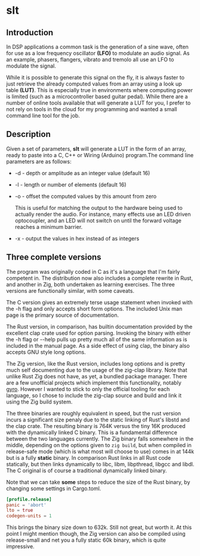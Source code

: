 # slt
## Introduction
In DSP applications a common task is the generation of a sine wave,
often for use as a low frequency oscillator **(LFO)** to modulate an audio
signal. As an example, phasers, flangers, vibrato and tremolo all use an
LFO to modulate the signal.

While it is possible to generate this signal on the fly, it is always
faster to just retrieve the already computed values from an array using
a look up table **(LUT)**. This is especially true in environments where
computing power is limited (such as a microcontroller based guitar pedal).
While there are a number of online tools available that will generate a
LUT for you, I prefer to not rely on tools in the cloud for my programming
and wanted a small command line tool for the job.
## Description
Given a set of parameters, **slt** will generate a LUT in the form of an
array, ready to paste into a C, C++ or Wiring (Arduino) program.The command
line parameters are as follows:
* -d - depth or amplitude as an integer value (default 16)
* -l - length or number of elements (default 16)
* -o - offset the computed values by this amount from zero

  This is useful for matching the output to the hardware being used to
  actually render the audio. For instance, many effects use an LED driven
  optocoupler, and an LED will not switch on until the forward voltage
  reaches a minimum barrier.

* -x - output the values in hex instead of as integers
## Three complete versions
The program was originally coded in C as it's a language that I'm fairly
competent in. The distribution now also includes a complete rewrite in
Rust, and another in Zig, both undertaken as learning exercises. The
three versions are functionally similar, with some caveats.

The C version gives an extremely terse usage statement when invoked with
the -h flag and only accepts short form options. The included Unix man
page is the primary source of documentation.

The Rust version, in comparison, has builtin documentation provided by
the excellent clap crate used for option parsing. Invoking the binary
with either the -h flag or --help pulls up pretty much all of the same
information as is included in the manual page. As a side effect of using
clap, the binary also accepts GNU style long options.

The Zig version, like the Rust version, includes long options and is
pretty much self documenting due to the usage of the zig-clap library.
Note that unlike Rust Zig does not have, as yet, a bundled package
manager. There are a few unofficial projects which implement this
functionality, notably [gyro](https://github.com/mattnite/gyro). However
I wanted to stick to only the official tooling for each language, so I
chose to include the zig-clap source and build and link it using the Zig
build system.

The three binaries are roughly equivalent in speed, but the rust version
incurs a significant size penaly due to the static linking of Rust's
libstd and the clap crate. The resulting binary is 764K versus the tiny
16K produced with the dynamically linked C binary. This is a fundamental
difference between the two languages currently. The Zig binary falls
somewhere in the middle, depending on the options given to 
```zig build```, but when compiled in release-safe mode (which is what
most will choose to use) comes in at 144k but is a fully **static**
binary. In comparison Rust links in all Rust code statically, but then
links dynamically to libc, libm, libpthread, libgcc and libdl. The C
original is of course a traditional dynamically linked binary.

Note that we can take **some** steps to reduce the size of the Rust
binary, by changing some settings in Cargo.toml.
```Toml
[profile.release]
panic = 'abort'
lto = true
codegen-units = 1
```
This brings the binary size down to 632k. Still not great, but worth it.
At this point I might mention though, the Zig version can also be
compiled using release-small and net you a fully static 60k binary, which
is quite impressive.
